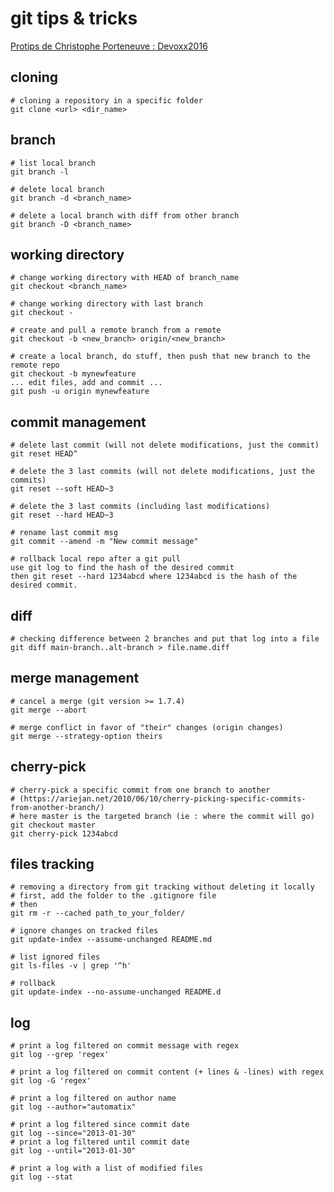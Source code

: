 # git tips & tricks

[Protips de Christophe Porteneuve : Devoxx2016](http://tdd.github.io/devoxx-git-protips/?utm_source=porteneuve&utm_medium=slides&utm_campaign=devoxxfr-2016#/)

## cloning

```
# cloning a repository in a specific folder
git clone <url> <dir_name>
```

## branch

```
# list local branch
git branch -l

# delete local branch
git branch -d <branch_name>

# delete a local branch with diff from other branch
git branch -D <branch_name>
```

## working directory

```
# change working directory with HEAD of branch_name
git checkout <branch_name>

# change working directory with last branch 
git checkout -

# create and pull a remote branch from a remote
git checkout -b <new_branch> origin/<new_branch>

# create a local branch, do stuff, then push that new branch to the remote repo
git checkout -b mynewfeature
... edit files, add and commit ...
git push -u origin mynewfeature
```

## commit management

```
# delete last commit (will not delete modifications, just the commit)
git reset HEAD^

# delete the 3 last commits (will not delete modifications, just the commits)
git reset --soft HEAD~3

# delete the 3 last commits (including last modifications)
git reset --hard HEAD~3

# rename last commit msg
git commit --amend -m "New commit message"

# rollback local repo after a git pull
use git log to find the hash of the desired commit
then git reset --hard 1234abcd where 1234abcd is the hash of the desired commit.
```

## diff

```
# checking difference between 2 branches and put that log into a file
git diff main-branch..alt-branch > file.name.diff
```

## merge management

```
# cancel a merge (git version >= 1.7.4)
git merge --abort

# merge conflict in favor of "their" changes (origin changes)
git merge --strategy-option theirs
```

## cherry-pick

```
# cherry-pick a specific commit from one branch to another 
# (https://ariejan.net/2010/06/10/cherry-picking-specific-commits-from-another-branch/)
# here master is the targeted branch (ie : where the commit will go)
git checkout master
git cherry-pick 1234abcd
```

## files tracking

```
# removing a directory from git tracking without deleting it locally
# first, add the folder to the .gitignore file
# then
git rm -r --cached path_to_your_folder/
```

```
# ignore changes on tracked files
git update-index --assume-unchanged README.md

# list ignored files
git ls-files -v | grep '^h'

# rollback
git update-index --no-assume-unchanged README.d
```

## log

```
# print a log filtered on commit message with regex
git log --grep 'regex'
```

```
# print a log filtered on commit content (+ lines & -lines) with regex
git log -G 'regex'
```

```
# print a log filtered on author name
git log --author="automatix"
```

```
# print a log filtered since commit date
git log --since="2013-01-30"
# print a log filtered until commit date
git log --until="2013-01-30"
```

```
# print a log with a list of modified files
git log --stat
```
